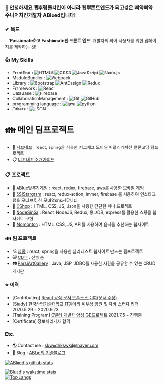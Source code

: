 <!--
**ABlued/ABlued** is a ✨ _special_ ✨ repository because its `README.md` (this file) appears on your GitHub profile.
[![ABlued github stats](https://github-readme-stats.vercel.app/api?username=ABlued&hide_border=true&hide=contribs&count_private=true&show_icons=true)](https://github.com/anuraghazra/github-readme-stats)
<br>
<br>
Here are some ideas to get you started:

- 🔭 I’m currently working on ...
- 🌱 I’m currently learning ...
- 👯 I’m looking to collaborate on ...
- 🤔 I’m looking for help with ...
- 💬 Ask me about ...
- 📫 How to reach me: ...
- 😄 Pronouns: ...
- ⚡ Fun fact: ...
-->
### 👋 안녕하세요 웹뿌링클치킨이 아니라 웹뿌론트엔드가 되고싶은 삐약삐약 주니어치킨개발자 ABlued입니다!
  
  
### ✔ 목표
&ensp; **'Passionate하고 Fashionate한 프론트 엔드'** 개발자의 되어 사용자를 위한 웹페이지를 제작하는 것!
  
### :thumbsup: My Skills
+ FrontEnd : ![HTML5](https://img.shields.io/badge/HTML5-E34F26?logo=HTML5&logoColor=white) ![CSS3](https://img.shields.io/badge/CSS3-1572B6?logo=CSS3&logoColor=white) ![JavaScript](https://img.shields.io/badge/JavaScript-F7DF1E?logo=JavaScript&logoColor=black) ![Node.js](https://img.shields.io/badge/Node.js-339933?logo=Node.js&logoColor=white)
+ ModuleBundler : ![Webpack](https://img.shields.io/badge/Webpack-8DD6F9?logo=Webpack&logoColor=black)
+ Library : ![Bootstrap](https://img.shields.io/badge/Bootstrap-7952B3?logo=Bootstrap&logoColor=white) ![AntDesign](https://img.shields.io/badge/AntDesign-0170FE?logo=AntDesign&logoColor=white)  ![Redux](https://img.shields.io/badge/Redux-764ABC?logo=Redux&logoColor=white)
+ Framework : ![React](https://img.shields.io/badge/React-61DAF8?logo=React&logoColor=black)
+ DataBase : ![Firebase](https://img.shields.io/badge/Firebase-FFCA28?logo=Firebase&logoColor=black)
+ CollaborationManagement : ![Git](https://img.shields.io/badge/Git-F05032?logo=Git&logoColor=white) ![GitHub](https://img.shields.io/badge/GitHub-181717?logo=GitHub&logoColor=White)
+ programming language : ![java](https://img.shields.io/badge/java-007396?logo=java&logoColor=white) ![python](https://img.shields.io/badge/python-3776AB?logo=python&logoColor=white)
+ Others : ![JSON](https://img.shields.io/badge/JSON-000000?logo=JSON&logoColor=white)
  
# :family: 메인 팀프로젝트
+ :womans_clothes: [니꼬내꼬](https://github.com/NikkoNaekko) : react, spring을 사용한 지그재그 모바일 어플리케이션 클론코딩 팀프로젝트
+ :clipboard: [니꼬내꼬 소개가이드](https://grey-fairy-603.notion.site/1cab68a68dbe42308935d70d4a08e0bb)
  
### :clipboard: 프로젝트
+ :dog: [ABlue맞추기게임](https://github.com/ABlued/GDProject) : react, redux, firebase, aws를 사용한 모바일 게임
+ :rice_scene: [SSIStargram](https://github.com/ABlued/SSIStargram) : react, redux-action, immer, firebase 를 사용하여 인스타그램을 모티브로 한 모바일sns커뮤니티
+ :shirt: [CShop](https://github.com/ABlued/CShop) : HTML, CSS, JS, Json을 사용한 간단한 미니 프로젝트
+ :dress: [NodeSinSa](https://github.com/ABlued/NodeReactProject) : React, NodeJS, Redux, 몽고DB, express를 활용한 쇼핑몰 웹사이트 구현
+ :sunrise: [Momonton](https://github.com/ABlued/momonton) : HTML, CSS, JS, API를 사용하여 음식을 추천하는 웹사이트
  
### :family: 팀 프로젝트
+ :cupid: [심쿵](https://github.com/MBTIProject) : react, spring을 사용한 심리테스트 웹사이트 만드는 팀프로젝트
+ :smile_cat: [CBTI](https://github.com/CBTI) : 진행 중
+ :camera: [ParsiArtGallery](https://github.com/ABlued/ParisArtGallery-public-) : Java, JSP, JDBC를 사용한 사진을 공유할 수 있는 CRUD 게시판
  
### :star: 이력
+ [Contributing] [React 공식 문서 오픈소스 기여(문서 수정)](https://github.com/reactjs/ko.reactjs.org/blob/master/content/docs/typechecking-with-proptypes.md)
+ [Study] [한국산업기술대학교 IT동아리 씨부엉 임원 및 자바 스터디 리더](https://cafe.naver.com/cebuong/188) 2020.5.29 ~ 2020.9.23
+ [Training Program] [G밸리 개발자 양성 GD프로젝트](https://ablue-1.tistory.com/category/GD%ED%94%84%EB%A1%9C%EC%A0%9D%ED%8A%B8) 2021.7.5 ~ 진행중  
+ [Certificate] 정보처리기사 합격
### Etc.
- 🌎 Contact me : skwodhkswkd@naver.com
- 🌱 Blog : [ABlue의 기술블로그](https://ablue-1.tistory.com)
  
  
[![ABlued's github stats](https://github-readme-stats.vercel.app/api?username=ABlued&hide_border=true&hide=contribs&count_private=true&show_icons=true)](https://github.com/anuraghazra/github-readme-stats)

[![Blued's wakatime stats](https://github-readme-stats.vercel.app/api/wakatime?username=Blued&v=2)](https://wakatime.com/@Blued&v=2)  
[![Top Langs](https://github-readme-stats.vercel.app/api/top-langs/?username=ABlued&layout=compact)](https://github.com/anuraghazra/github-readme-stats)
  


<br>
<br>

